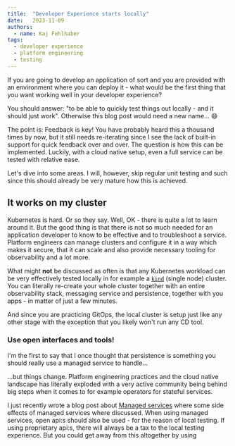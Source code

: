 ```yaml
---
title:  "Developer Experience starts locally"
date:   2023-11-09
authors:
  - name: Kaj Fehlhaber
tags:
  - developer experience
  - platform engineering
  - testing
---
```

If you are going to develop an application of sort and you are provided with an environment where you can deploy it -
what would be the first thing that you want working well in your developer experience?

You should answer: "to be able to quickly test things out locally - and it should just work". Otherwise this blog post
would need a new name... 😄

The point is: Feedback is key! You have probably heard this a thousand times by now, but it still needs re-iterating
since I see the lack of built-in support for quick feedback over and over.
The question is how this can be implemented. Luckily, with a cloud native setup, even a full service can be tested with
relative ease.

Let's dive into some areas. I will, however, skip regular unit testing and such since this should already be very mature
how this is achieved.

## It works on my cluster
Kubernetes is hard. Or so they say. Well, OK - there is quite a lot to learn around it. But the good thing is that there
is not so much needed for an application developer to know to be effective and to troubleshoot a service. Platform
engineers can manage clusters and configure it in a way which makes it secure, that it can scale and also provide
necessary tooling for observability and a lot more.

What might **not** be discussed as often is that any Kubernetes workload can be very effectively tested locally in for
example a [`kind`](https://kind.sigs.k8s.io/) (single node) cluster. You can literally re-create your whole cluster
together with an entire observability stack, messaging service and persistence, together with you apps - in matter of
just a few minutes.

And since you are practicing GitOps, the local cluster is setup just like any other stage with the exception that you
likely won't run any CD tool.

### Use open interfaces and tools!
I'm the first to say that I once thought that persistence is something you should really use a managed service to
handle...

...but things change. Platform engineering practices and the cloud native landscape has literally exploded with a very
active community being behind big steps when it comes to for example operators for stateful services.

I just recently wrote a blog post about [Managed services](../managed-services/post) where some side effects of managed
services where discussed. When using managed services, open api:s should also be used - for the reason of local testing.
If using proprietary api:s, there will always be a tax to the local testing experience.
But you could get away from this altogether by using 
